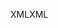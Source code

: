 <span data-ttu-id="4a0b0-101">XML</span><span class="sxs-lookup"><span data-stu-id="4a0b0-101">XML</span></span>